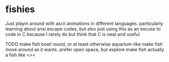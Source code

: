 # fishies


Just playin around with ascii animations in different languages. particularly learning about ansi escape codes, but also just using this as an excuse to code in C because I rarely do but think that C is neat and useful


TODO
make fish bowl round, or at least otherwise aquarium-like
make fish move around as it wants. prefer open space, but explore
make fish actually a fish like <><

